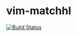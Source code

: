 vim-matchhl
===========

[![Build Status](https://travis-ci.org/syngan/vim-matchhl.png?branch=master)](https://travis-ci.org/syngan/vim-matchhl)
